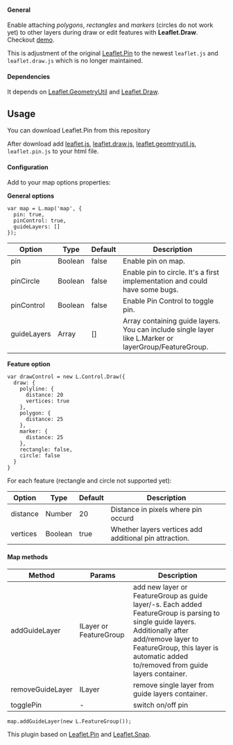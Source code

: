 #### General ##

Enable attaching _polygons_, _rectangles_ and _markers_ (circles do not work yet) to other layers during draw or edit features with **Leaflet.Draw**. Checkout [demo](https://krzyhook.github.io/Leaflet.Pin/).

This is adjustment of the original [Leaflet.Pin](https://kklimczak.github.io/Leaflet.Pin/) to the newest `leaflet.js` and `leaflet.draw.js` which is no longer maintained.

#### Dependencies ##

It depends on [Leaflet.GeometryUtil](https://github.com/makinacorpus/Leaflet.GeometryUtil) and [Leaflet.Draw](https://github.com/Leaflet/Leaflet.draw).

## Usage ##
You can download Leaflet.Pin from this repository

After download add [leaflet.js](https://github.com/Leaflet/Leaflet), [leaflet.draw.js](https://github.com/Leaflet/Leaflet.draw), [leaflet.geomtryutil.js]((https://github.com/makinacorpus/Leaflet.GeometryUtil)), `leaflet.pin.js` to your html file.

#### Configuration

Add to your map options properties:

**General options**
```
var map = L.map('map', {
  pin: true,
  pinControl: true,
  guideLayers: []
});
```

| Option | Type | Default | Description |
|---|---|---|---|
| pin | Boolean | false | Enable pin on map.|
| pinCircle | Boolean | false | Enable pin to circle. It's a first implementation and could have some bugs. |
| pinControl | Boolean | false | Enable Pin Control to toggle pin. |
| guideLayers | Array | [] | Array containing guide layers. You can include single layer like L.Marker or layerGroup/FeatureGroup.
**Feature option**
```
var drawControl = new L.Control.Draw({
  draw: {
    polyline: {
      distance: 20
      vertices: true
    },
    polygon: {
      distance: 25
    },
    marker: {
      distance: 25
    },
    rectangle: false,
    circle: false
  }
}
```
For each feature (rectangle and circle not supported yet):

| Option | Type | Default | Description |
|---|---|---|---|
| distance | Number | 20 | Distance in pixels where pin occurd |
| vertices | Boolean | true | Whether layers vertices add additional pin attraction. |


#### Map methods

| Method | Params | Description |
|---|---|---|
| addGuideLayer | ILayer or FeatureGroup | add new layer or FeatureGroup as guide layer/-s. Each added FeatureGroup is parsing to single guide layers. Additionally after add/remove layer to FeatureGroup, this layer is automatic added to/removed from guide layers container. |
| removeGuideLayer | ILayer | remove single layer from guide layers container. |
| togglePin | - | switch on/off pin |

```
map.addGuideLayer(new L.FeatureGroup());
```

This plugin based on [Leaflet.Pin](https://kklimczak.github.io/Leaflet.Pin/) and [Leaflet.Snap](https://github.com/makinacorpus/Leaflet.Snap).
